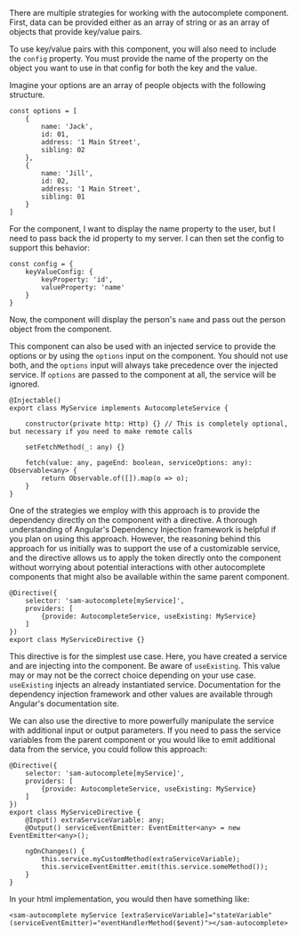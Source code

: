 There are multiple strategies for working with the autocomplete component. First, data can be provided either as an array of string or as an array of objects that provide key/value pairs. 

To use key/value pairs with this component, you will also need to include the `config` property. You must provide the name of the property on the object you want to use in that config for both the key and the value.

Imagine your options are an array of people objects with the following structure.
```
const options = [
    {
        name: 'Jack',
        id: 01,
        address: '1 Main Street',
        sibling: 02
    },
    {
        name: 'Jill',
        id: 02,
        address: '1 Main Street',
        sibling: 01
    }
]
```
For the component, I want to display the name property to the user, but I need to pass back the id property to my server. I can then set the config to support this behavior:
```
const config = {
    keyValueConfig: {
        keyProperty: 'id',
        valueProperty: 'name'
    }
}
```
Now, the component will display the person's `name` and pass out the person object from the component.

This component can also be used with an injected service to provide the options or by using the `options` input on the component. You should not use both, and the `options` input will always take precedence over the injected service. If `options` are passed to the component at all, the service will be ignored.

```
@Injectable()
export class MyService implements AutocompleteService {

    constructor(private http: Http) {} // This is completely optional, but necessary if you need to make remote calls

    setFetchMethod(_: any) {}

    fetch(value: any, pageEnd: boolean, serviceOptions: any): Observable<any> {
        return Observable.of([]).map(o => o);
    }
}
```

One of the strategies we employ with this approach is to provide the dependency directly on the component with a directive. A thorough understanding of Angular's Dependency Injection framework is helpful if you plan on using this approach. However, the reasoning behind this approach for us initially was to support the use of a customizable service, and the directive allows us to apply the token directly onto the component without worrying about potential interactions with other autocomplete components that might also be available within the same parent component.

```
@Directive({
    selector: 'sam-autocomplete[myService]',
    providers: [
        {provide: AutocompleteService, useExisting: MyService}
    ]
})
export class MyServiceDirective {}
``` 

This directive is for the simplest use case. Here, you have created a service and are injecting into the component. Be aware of `useExisting`. This value may or may not be the correct choice depending on your use case. `useExisting` injects an already instantiated service. Documentation for the dependency injection framework and other values are available through Angular's documentation site.

We can also use the directive to more powerfully manipulate the service with additional input or output parameters. If you need to pass the service variables from the parent component or you would like to emit additional data from the service, you could follow this approach:

```
@Directive({
    selector: 'sam-autocomplete[myService]',
    providers: [
        {provide: AutocompleteService, useExisting: MyService}
    ]
})
export class MyServiceDirective {
    @Input() extraServiceVariable: any;
    @Output() serviceEventEmitter: EventEmitter<any> = new EventEmitter<any>();

    ngOnChanges() {
        this.service.myCustomMethod(extraServiceVariable);
        this.serviceEventEmitter.emit(this.service.someMethod());
    }
}
``` 

In your html implementation, you would then have something like:

`<sam-autocomplete myService [extraServiceVariable]="stateVariable" (serviceEventEmitter)="eventHandlerMethod($event)"></sam-autocomplete>`
